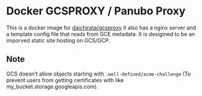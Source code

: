 # Docker GCSPROXY / Panubo Proxy

This is a docker image for [daichirata/gcsproxy](https://github.com/daichirata/gcsproxy) it also has a nginx server and a template config file that reads from GCE metadata. It is desigined to be an imporved static site hosting on GCS/GCP.

## Note

GCS doesn't allow objects starting with `.well-defined/acme-challenge` (To prevent users from getting certificates with like my_bucket.storage.googleapis.com).

